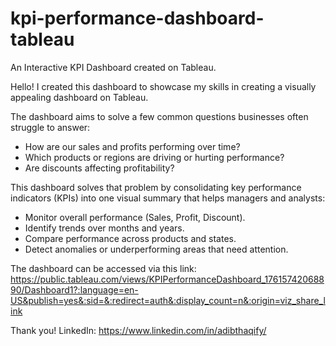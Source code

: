 # kpi-performance-dashboard-tableau
An Interactive KPI Dashboard created on Tableau. 

Hello! I created this dashboard to showcase my skills in creating a visually appealing dashboard on Tableau. 

The dashboard aims to solve a few common questions businesses often struggle to answer:
- How are our sales and profits performing over time?
- Which products or regions are driving or hurting performance?
- Are discounts affecting profitability?

This dashboard solves that problem by consolidating key performance indicators (KPIs) into one visual summary that helps managers and analysts:
- Monitor overall performance (Sales, Profit, Discount).
- Identify trends over months and years.
- Compare performance across products and states.
- Detect anomalies or underperforming areas that need attention.

The dashboard can be accessed via this link: https://public.tableau.com/views/KPIPerformanceDashboard_17615742068890/Dashboard1?:language=en-US&publish=yes&:sid=&:redirect=auth&:display_count=n&:origin=viz_share_link

Thank you!
LinkedIn: https://www.linkedin.com/in/adibthaqify/
